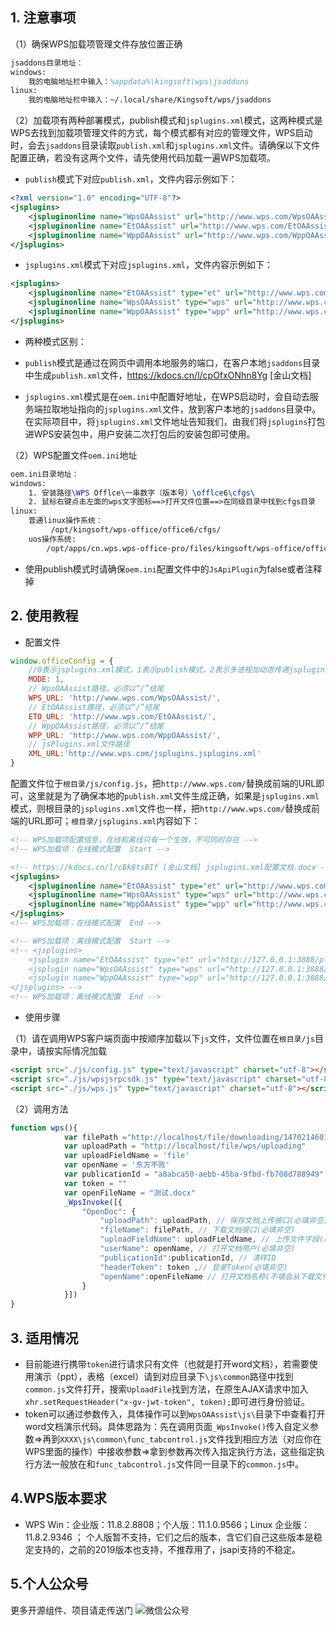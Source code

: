 ## 1. 注意事项

（1）确保WPS加载项管理文件存放位置正确

```tex
jsaddons目录地址：
windows:
    我的电脑地址栏中输入：%appdata%\kingsoft\wps\jsaddons
linux:
    我的电脑地址栏中输入：~/.local/share/Kingsoft/wps/jsaddons
```

（2）加载项有两种部署模式，publish模式和`jsplugins.xml`模式，这两种模式是WPS去找到加载项管理文件的方式，每个模式都有对应的管理文件，WPS启动时，会去`jsaddons`目录读取`publish.xml`和`jsplugins.xml`文件。请确保以下文件配置正确，若没有这两个文件，请先使用代码加载一遍WPS加载项。

- `publish`模式下对应`publish.xml`，文件内容示例如下：

```xml
<?xml version="1.0" encoding="UTF-8"?>
<jsplugins>
    <jspluginonline name="WpsOAAssist" url="http://www.wps.com/WpsOAAssist/" type="wps" enable="true"/>
    <jspluginonline name="EtOAAssist" url="http://www.wps.com/EtOAAssist/" type="et" enable="true"/>
    <jspluginonline name="WppOAAssist" url="http://www.wps.com/WppOAAssist/" type="wpp" enable="true"/>
</jsplugins>
```

- `jsplugins.xml`模式下对应`jsplugins.xml`，文件内容示例如下：

```xml
<jsplugins>
	<jspluginonline name="EtOAAssist" type="et" url="http://www.wps.com/EtOAAssist/"/>
	<jspluginonline name="WpsOAAssist" type="wps" url="http://www.wps.com/WpsOAAssist/"/>
	<jspluginonline name="WppOAAssist" type="wpp" url="http://www.wps.com/WppOAAssist/"/>
</jsplugins>
```

* 两种模式区别：
* `publish`模式是通过在网页中调用本地服务的端口，在客户本地`jsaddons`目录中生成`publish.xml`文件，https://kdocs.cn/l/cpOfxONhn8Yg [金山文档] 

* `jsplugins.xml`模式是在`oem.ini`中配置好地址，在WPS启动时，会自动去服务端拉取地址指向的`jsplugins.xml`文件，放到客户本地的`jsaddons`目录中。在实际项目中，将`jsplugins.xml`文件地址告知我们，由我们将`jsplugins`打包进WPS安装包中，用户安装二次打包后的安装包即可使用。

（2）WPS配置文件`oem.ini`地址

```tex
oem.ini目录地址：
windows:
    1. 安装路径\WPS Offlce\一串数字（版本号）\offlce6\cfgs\
    2. 鼠标右键点击左面的wps文字图标==>打开文件位置==>在同级目录中找到cfgs目录
linux:
    普通linux操作系统：
         /opt/kingsoft/wps-office/office6/cfgs/
    uos操作系统:
        /opt/apps/cn.wps.wps-office-pro/files/kingsoft/wps-office/office6/cfgs/
```

- 使用publish模式时请确保`oem.ini`配置文件中的`JsApiPlugin`为false或者注释掉

## 2. 使用教程

- 配置文件

```js
window.officeConfig = {
	//0表示jsplugins.xml模式，1表示publish模式，2表示多进程加动态传递jsplugins.xml模式(使用0请到根目录下修改jsplugins.xml的url)
	MODE: 1,
	// WpsOAAssist路径，必须以“/”结尾
	WPS_URL: 'http://www.wps.com/WpsOAAssist/',
	// EtOAAssist路径，必须以“/”结尾
	ETO_URL: 'http://www.wps.com/EtOAAssist/',
	// WppOAAssist路径，必须以“/”结尾
	WPP_URL: 'http://www.wps.com/WppOAAssist/',
	// jsPlugins.xml文件路径
	XML_URL:'http://www.wps.com/jsplugins.jsplugins.xml'
}

```

配置文件位于`根目录/js/config.js`，把`http://www.wps.com/`替换成前端的URL即可，这里就是为了确保本地的`publish.xml`文件生成正确，如果是`jsplugins.xml`模式，则根目录的`jsplugins.xml`文件也一样，把`http://www.wps.com/`替换成前端的URL即可；`根目录/jsplugins.xml`内容如下：

```xml
<!-- WPS加载项配置信息，在线和离线只有一个生效，不可同时存在 -->
<!-- WPS加载项：在线模式配置	Start -->

<!-- https://kdocs.cn/l/cBk8tsBIf [金山文档] jsplugins.xml配置文档.docx -->
<jsplugins>
	<jspluginonline name="EtOAAssist" type="et" url="http://www.wps.com/EtOAAssist/"/>
	<jspluginonline name="WpsOAAssist" type="wps" url="http://www.wps.com/WpsOAAssist/"/>
	<jspluginonline name="WppOAAssist" type="wpp" url="http://www.wps.com/WppOAAssist/"/>
</jsplugins>
<!-- WPS加载项：在线模式配置	End -->

<!-- WPS加载项：离线模式配置	Start -->
<!-- <jsplugins>
	<jsplugin name="EtOAAssist" type="et" url="http://127.0.0.1:3888/plugins/v0.1/EtOAAssist.7z" version="0.1" />
	<jsplugin name="WpsOAAssist" type="wps" url="http://127.0.0.1:3888/plugins/v0.1/WpsOAAssist.7z" version="0.1" />
	<jsplugin name="WppOAAssist" type="wpp" url="http://127.0.0.1:3888/plugins/v0.1/WppOAAssist.7z" version="0.1" />
</jsplugins> -->
<!-- WPS加载项：离线模式配置	End -->
```

- 使用步骤

（1）请在调用WPS客户端页面中按顺序加载以下`js`文件，文件位置在`根目录/js`目录中，请按实际情况加载

```html
<script src="./js/config.js" type="text/javascript" charset="utf-8"></script>
<script src="./js/wpsjsrpcsdk.js" type="text/javascript" charset="utf-8"></script>
<script src="./js/wps.js" type="text/javascript" charset="utf-8"></script>
```

（2）调用方法

```js
function wps(){
 			var filePath ="http://localhost/file/downloading/1470214601135230977"
			var uploadPath = "http://localhost/file/wps/uploading"
			var uploadFieldName = 'file'
			var openName = '东方不败'
			var publicationId = "a8abca50-aebb-45ba-9fbd-fb708d788949"
			var token = ""
			var openFileName = "测试.docx"
			_WpsInvoke([{
				"OpenDoc": {
					"uploadPath": uploadPath, // 保存文档上传接口(必填非空)
					"fileName": filePath, // 下载文档接口(必填非空)
					"uploadFieldName": uploadFieldName, // 上传文件字段(必填非空)
					"userName": openName, // 打开文档用户(必填非空)
					"publicationId":publicationId, // 清样ID
					"headerToken": token ,// 登录Token(必填非空)
					"openName":openFileName // 打开文档名称(不填会从下载文件响应头参数Content-Disposition中截取文件名，请确保该参数不出问题，否则会打开文档失败)
				}
			}])
}
```

## 3. 适用情况

- 目前能进行携带`token`进行请求只有文件（也就是打开word文档），若需要使用演示（ppt），表格（excel）请到对应目录下`\js\common`路径中找到`common.js`文件打开，搜索`UploadFile`找到方法，在原生AJAX请求中加入`xhr.setRequestHeader("x-gv-jwt-token", token);`即可进行身份验证。
- token可以通过参数传入，具体操作可以到`WpsOAAssist\js\`目录下中查看打开word文档演示代码。具体思路为：先在调用页面`_WpsInvoke()`传入自定义参数=>再到`XXXX\js\common\func_tabcontrol.js`文件找到相应方法（对应你在WPS里面的操作）中接收参数=>拿到参数再次传入指定执行方法，这些指定执行方法一般放在和`func_tabcontrol.js`文件同一目录下的`common.js`中。

## 4.WPS版本要求

- WPS Win：企业版：11.8.2.8808；个人版：11.1.0.9566；Linux 企业版：11.8.2.9346 ； 个人版暂不支持，它们之后的版本，含它们自己这些版本是稳定支持的，之前的2019版本也支持，不推荐用了，jsapi支持的不稳定。
## 5.个人公众号
更多开源组件、项目请走传送门
![微信公众号](https://www.yundaohang.net/tuoguan/wx.png "个人公众号")